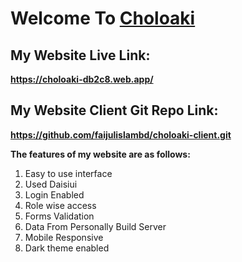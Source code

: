 # Welcome To [Choloaki](https://choloaki-db2c8.web.app "Choloaki")

## My Website Live Link:

**<https://choloaki-db2c8.web.app/>**

## My Website Client Git Repo Link:

**<https://github.com/faijulislambd/choloaki-client.git>**

**The features of my website are as follows:**

1. Easy to use interface
2. Used Daisiui
3. Login Enabled
4. Role wise access
5. Forms Validation
6. Data From Personally Build Server
7. Mobile Responsive
8. Dark theme enabled
